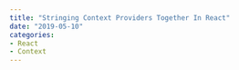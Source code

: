 ```yaml
---
title: "Stringing Context Providers Together In React"
date: "2019-05-10"
categories:
- React
- Context
---
```

